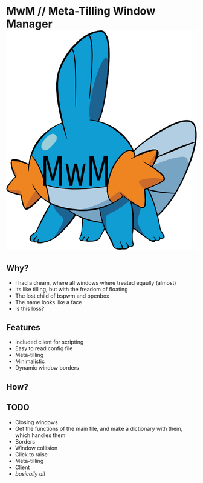 # MwM // Meta-Tilling Window Manager ![alt text][mwmkip]

## Why?
- I had a dream, where all windows where treated eqaully (almost)
- Its like tilling, but with the freadom of floating
- The lost child of bspwm and openbox
- The name looks like a face
- Is this loss?

## Features
- Included client for scripting
- Easy to read config file
- Meta-tilling 
- Minimalistic
- Dynamic window borders

## How?

## TODO
- Closing windows
- Get the functions of the main file, and make a dictionary with them, which handles them
- Borders
- Window collision
- Click to raise
- Meta-tilling
- Client
- *basically all*

[mwmkip]: https://github.com/Eduarch42/mwm/blob/master/mwmkip.png